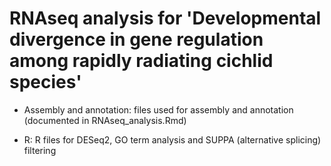 # RNAseq analysis for 'Developmental divergence in gene regulation among rapidly radiating cichlid species'

- Assembly and annotation: files used for assembly and annotation (documented in RNAseq_analysis.Rmd)

- R: R files for DESeq2, GO term analysis and SUPPA (alternative splicing) filtering
